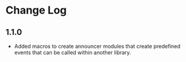 # Change Log #

## 1.1.0 ##

* Added macros to create announcer modules that create predefined events that can be called within another library.